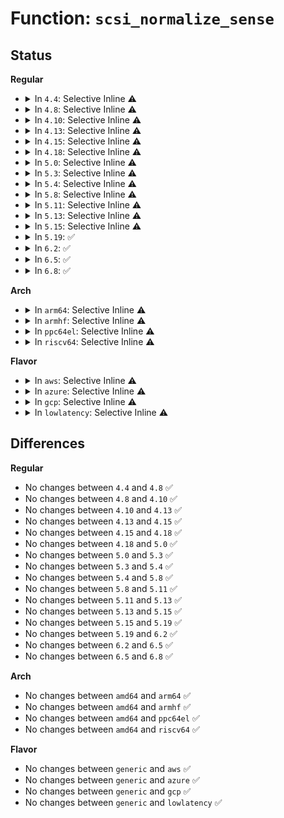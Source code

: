 # Function: <code>scsi_normalize_sense</code>

## Status
<b>Regular</b>
<ul>
<li>
<details>
<summary>In <code>4.4</code>: Selective Inline ⚠️</summary>

```c
bool scsi_normalize_sense(const u8 *sense_buffer, int sb_len, struct scsi_sense_hdr *sshdr);
```

**Collision:** Unique Global

**Inline:** Selective

**Transformation:** False

**Instances:**

```
In drivers/scsi/scsi_common.c (ffffffff815b1510)
Location: drivers/scsi/scsi_common.c:137
Inline: True
Direct callers:
  - drivers/scsi/scsi_error.c:scsi_check_sense
  - drivers/scsi/scsi_lib.c:scsi_execute_req_flags
  - drivers/scsi/scsi_logging.c:scsi_log_print_sense
  - drivers/scsi/sr_ioctl.c:sr_do_ioctl
  - drivers/scsi/sg.c:sg_rq_end_io
  - drivers/ata/libata-scsi.c:ata_cmd_ioctl
  - drivers/ata/libata-scsi.c:ata_task_ioctl
```
**Symbols:**

```
ffffffff815b1510-ffffffff815b15c8: scsi_normalize_sense (STB_GLOBAL)
```
</details>
</li>
<li>
<details>
<summary>In <code>4.8</code>: Selective Inline ⚠️</summary>

```c
bool scsi_normalize_sense(const u8 *sense_buffer, int sb_len, struct scsi_sense_hdr *sshdr);
```

**Collision:** Unique Global

**Inline:** Selective

**Transformation:** False

**Instances:**

```
In drivers/scsi/scsi_common.c (ffffffff81609930)
Location: drivers/scsi/scsi_common.c:137
Inline: True
Direct callers:
  - drivers/scsi/scsi_error.c:scsi_check_sense
  - drivers/scsi/scsi_lib.c:scsi_execute_req_flags
  - drivers/scsi/scsi_logging.c:scsi_log_print_sense
  - drivers/scsi/sr_ioctl.c:sr_do_ioctl
  - drivers/scsi/sg.c:sg_rq_end_io
  - drivers/ata/libata-scsi.c:ata_task_ioctl
  - drivers/ata/libata-scsi.c:ata_cmd_ioctl
```
**Symbols:**

```
ffffffff81609930-ffffffff816099e1: scsi_normalize_sense (STB_GLOBAL)
```
</details>
</li>
<li>
<details>
<summary>In <code>4.10</code>: Selective Inline ⚠️</summary>

```c
bool scsi_normalize_sense(const u8 *sense_buffer, int sb_len, struct scsi_sense_hdr *sshdr);
```

**Collision:** Unique Global

**Inline:** Selective

**Transformation:** False

**Instances:**

```
In drivers/scsi/scsi_common.c (ffffffff81639210)
Location: drivers/scsi/scsi_common.c:137
Inline: True
Direct callers:
  - drivers/scsi/scsi_error.c:scsi_check_sense
  - drivers/scsi/scsi_lib.c:scsi_execute_req_flags
  - drivers/scsi/scsi_logging.c:scsi_log_print_sense
  - drivers/scsi/sr_ioctl.c:sr_do_ioctl
  - drivers/scsi/sg.c:sg_rq_end_io
  - drivers/ata/libata-scsi.c:ata_task_ioctl
  - drivers/ata/libata-scsi.c:ata_cmd_ioctl
```
**Symbols:**

```
ffffffff81639210-ffffffff816392c1: scsi_normalize_sense (STB_GLOBAL)
```
</details>
</li>
<li>
<details>
<summary>In <code>4.13</code>: Selective Inline ⚠️</summary>

```c
bool scsi_normalize_sense(const u8 *sense_buffer, int sb_len, struct scsi_sense_hdr *sshdr);
```

**Collision:** Unique Global

**Inline:** Selective

**Transformation:** False

**Instances:**

```
In drivers/scsi/scsi_common.c (ffffffff8164dbd0)
Location: drivers/scsi/scsi_common.c:137
Inline: True
Direct callers:
  - drivers/scsi/scsi_error.c:scsi_check_sense
  - drivers/scsi/scsi_lib.c:scsi_execute
  - drivers/scsi/scsi_logging.c:scsi_log_print_sense
  - drivers/scsi/sg.c:sg_rq_end_io
```
**Symbols:**

```
ffffffff8164dbd0-ffffffff8164dc81: scsi_normalize_sense (STB_GLOBAL)
```
</details>
</li>
<li>
<details>
<summary>In <code>4.15</code>: Selective Inline ⚠️</summary>

```c
bool scsi_normalize_sense(const u8 *sense_buffer, int sb_len, struct scsi_sense_hdr *sshdr);
```

**Collision:** Unique Global

**Inline:** Selective

**Transformation:** False

**Instances:**

```
In drivers/scsi/scsi_common.c (ffffffff816b6ea0)
Location: drivers/scsi/scsi_common.c:138
Inline: True
Direct callers:
  - drivers/scsi/scsi_error.c:scsi_check_sense
  - drivers/scsi/scsi_lib.c:scsi_execute
  - drivers/scsi/scsi_logging.c:scsi_log_print_sense
  - drivers/scsi/sg.c:sg_rq_end_io
```
**Symbols:**

```
ffffffff816b6ea0-ffffffff816b6f51: scsi_normalize_sense (STB_GLOBAL)
```
</details>
</li>
<li>
<details>
<summary>In <code>4.18</code>: Selective Inline ⚠️</summary>

```c
bool scsi_normalize_sense(const u8 *sense_buffer, int sb_len, struct scsi_sense_hdr *sshdr);
```

**Collision:** Unique Global

**Inline:** Selective

**Transformation:** False

**Instances:**

```
In drivers/scsi/scsi_common.c (ffffffff816f31d0)
Location: drivers/scsi/scsi_common.c:138
Inline: True
Direct callers:
  - drivers/scsi/scsi_error.c:scsi_check_sense
  - drivers/scsi/scsi_lib.c:scsi_execute
  - drivers/scsi/scsi_logging.c:scsi_log_print_sense
  - drivers/scsi/sg.c:sg_rq_end_io
```
**Symbols:**

```
ffffffff816f31d0-ffffffff816f3281: scsi_normalize_sense (STB_GLOBAL)
```
</details>
</li>
<li>
<details>
<summary>In <code>5.0</code>: Selective Inline ⚠️</summary>

```c
bool scsi_normalize_sense(const u8 *sense_buffer, int sb_len, struct scsi_sense_hdr *sshdr);
```

**Collision:** Unique Global

**Inline:** Selective

**Transformation:** False

**Instances:**

```
In drivers/scsi/scsi_common.c (ffffffff8171eb30)
Location: drivers/scsi/scsi_common.c:138
Inline: True
Direct callers:
  - drivers/scsi/scsi_error.c:scsi_check_sense
  - drivers/scsi/scsi_lib.c:__scsi_execute
  - drivers/scsi/scsi_logging.c:scsi_log_print_sense
  - drivers/scsi/sg.c:sg_rq_end_io
  - drivers/cdrom/cdrom.c:mmc_ioctl_cdrom_read_audio
```
**Symbols:**

```
ffffffff8171eb30-ffffffff8171ebe1: scsi_normalize_sense (STB_GLOBAL)
```
</details>
</li>
<li>
<details>
<summary>In <code>5.3</code>: Selective Inline ⚠️</summary>

```c
bool scsi_normalize_sense(const u8 *sense_buffer, int sb_len, struct scsi_sense_hdr *sshdr);
```

**Collision:** Unique Global

**Inline:** Selective

**Transformation:** False

**Instances:**

```
In drivers/scsi/scsi_common.c (ffffffff8175a210)
Location: drivers/scsi/scsi_common.c:138
Inline: True
Direct callers:
  - drivers/scsi/scsi_error.c:scsi_check_sense
  - drivers/scsi/scsi_lib.c:__scsi_execute
  - drivers/scsi/scsi_logging.c:scsi_log_print_sense
  - drivers/scsi/sg.c:sg_rq_end_io
  - drivers/cdrom/cdrom.c:mmc_ioctl_cdrom_read_audio
```
**Symbols:**

```
ffffffff8175a210-ffffffff8175a2c1: scsi_normalize_sense (STB_GLOBAL)
```
</details>
</li>
<li>
<details>
<summary>In <code>5.4</code>: Selective Inline ⚠️</summary>

```c
bool scsi_normalize_sense(const u8 *sense_buffer, int sb_len, struct scsi_sense_hdr *sshdr);
```

**Collision:** Unique Global

**Inline:** Selective

**Transformation:** False

**Instances:**

```
In drivers/scsi/scsi_common.c (ffffffff8177e120)
Location: drivers/scsi/scsi_common.c:138
Inline: True
Direct callers:
  - drivers/scsi/scsi_error.c:scsi_check_sense
  - drivers/scsi/scsi_lib.c:__scsi_execute
  - drivers/scsi/scsi_logging.c:scsi_log_print_sense
  - drivers/scsi/sg.c:sg_rq_end_io
  - drivers/cdrom/cdrom.c:mmc_ioctl_cdrom_read_audio
```
**Symbols:**

```
ffffffff8177e120-ffffffff8177e1d1: scsi_normalize_sense (STB_GLOBAL)
```
</details>
</li>
<li>
<details>
<summary>In <code>5.8</code>: Selective Inline ⚠️</summary>

```c
bool scsi_normalize_sense(const u8 *sense_buffer, int sb_len, struct scsi_sense_hdr *sshdr);
```

**Collision:** Unique Global

**Inline:** Selective

**Transformation:** False

**Instances:**

```
In drivers/scsi/scsi_common.c (ffffffff818417b0)
Location: drivers/scsi/scsi_common.c:138
Inline: True
Direct callers:
  - drivers/scsi/scsi_error.c:scsi_check_sense
  - drivers/scsi/scsi_lib.c:__scsi_execute
  - drivers/scsi/scsi_logging.c:scsi_log_print_sense
  - drivers/scsi/sg.c:sg_rq_end_io
  - drivers/cdrom/cdrom.c:cdrom_read_cdda_bpc
```
**Symbols:**

```
ffffffff818417b0-ffffffff81841861: scsi_normalize_sense (STB_GLOBAL)
```
</details>
</li>
<li>
<details>
<summary>In <code>5.11</code>: Selective Inline ⚠️</summary>

```c
bool scsi_normalize_sense(const u8 *sense_buffer, int sb_len, struct scsi_sense_hdr *sshdr);
```

**Collision:** Unique Global

**Inline:** Selective

**Transformation:** False

**Instances:**

```
In drivers/scsi/scsi_common.c (ffffffff81851cd0)
Location: drivers/scsi/scsi_common.c:138
Inline: True
Direct callers:
  - drivers/scsi/scsi_error.c:scsi_check_sense
  - drivers/scsi/scsi_lib.c:__scsi_execute
  - drivers/scsi/scsi_logging.c:scsi_log_print_sense
  - drivers/scsi/sg.c:sg_rq_end_io
  - drivers/cdrom/cdrom.c:cdrom_read_cdda_bpc
```
**Symbols:**

```
ffffffff81851cd0-ffffffff81851d81: scsi_normalize_sense (STB_GLOBAL)
```
</details>
</li>
<li>
<details>
<summary>In <code>5.13</code>: Selective Inline ⚠️</summary>

```c
bool scsi_normalize_sense(const u8 *sense_buffer, int sb_len, struct scsi_sense_hdr *sshdr);
```

**Collision:** Unique Global

**Inline:** Selective

**Transformation:** False

**Instances:**

```
In drivers/scsi/scsi_common.c (ffffffff81834d50)
Location: drivers/scsi/scsi_common.c:138
Inline: True
Direct callers:
  - drivers/scsi/scsi_error.c:scsi_check_sense
  - drivers/scsi/scsi_lib.c:__scsi_execute
  - drivers/scsi/scsi_logging.c:scsi_log_print_sense
  - drivers/scsi/sg.c:sg_rq_end_io
  - drivers/cdrom/cdrom.c:cdrom_read_cdda_bpc
```
**Symbols:**

```
ffffffff81834d50-ffffffff81834e0b: scsi_normalize_sense (STB_GLOBAL)
```
</details>
</li>
<li>
<details>
<summary>In <code>5.15</code>: Selective Inline ⚠️</summary>

```c
bool scsi_normalize_sense(const u8 *sense_buffer, int sb_len, struct scsi_sense_hdr *sshdr);
```

**Collision:** Unique Global

**Inline:** Selective

**Transformation:** False

**Instances:**

```
In drivers/scsi/scsi_common.c (ffffffff818c10e0)
Location: drivers/scsi/scsi_common.c:147
Inline: True
Direct callers:
  - drivers/scsi/scsi_error.c:scsi_check_sense
  - drivers/scsi/scsi_lib.c:__scsi_execute
  - drivers/scsi/scsi_logging.c:scsi_log_print_sense
  - drivers/scsi/sr.c:sr_read_cdda_bpc
  - drivers/scsi/sg.c:sg_rq_end_io
```
**Symbols:**

```
ffffffff818c10e0-ffffffff818c119b: scsi_normalize_sense (STB_GLOBAL)
```
</details>
</li>
<li>
<details>
<summary>In <code>5.19</code>: ✅</summary>

```c
bool scsi_normalize_sense(const u8 *sense_buffer, int sb_len, struct scsi_sense_hdr *sshdr);
```

**Collision:** Unique Global

**Inline:** No

**Transformation:** False

**Instances:**

```
In drivers/scsi/scsi_common.c (ffffffff81a0d710)
Location: drivers/scsi/scsi_common.c:147
Inline: False
Direct callers:
  - drivers/scsi/scsi_error.c:scsi_check_sense
  - drivers/scsi/scsi_lib.c:__scsi_execute
  - drivers/scsi/scsi_logging.c:scsi_log_print_sense
  - drivers/scsi/sr.c:sr_read_cdda_bpc
  - drivers/scsi/sg.c:sg_rq_end_io
```
**Symbols:**

```
ffffffff81a0d710-ffffffff81a0d7e0: scsi_normalize_sense (STB_GLOBAL)
```
</details>
</li>
<li>
<details>
<summary>In <code>6.2</code>: ✅</summary>

```c
bool scsi_normalize_sense(const u8 *sense_buffer, int sb_len, struct scsi_sense_hdr *sshdr);
```

**Collision:** Unique Global

**Inline:** No

**Transformation:** False

**Instances:**

```
In drivers/scsi/scsi_common.c (ffffffff81b8d5e0)
Location: drivers/scsi/scsi_common.c:147
Inline: False
Direct callers:
  - drivers/scsi/scsi_error.c:scsi_check_sense
  - drivers/scsi/scsi_lib.c:__scsi_execute
  - drivers/scsi/scsi_logging.c:scsi_log_print_sense
  - drivers/scsi/sr.c:sr_read_cdda_bpc
  - drivers/scsi/sg.c:sg_rq_end_io
```
**Symbols:**

```
ffffffff81b8d5e0-ffffffff81b8d6b0: scsi_normalize_sense (STB_GLOBAL)
```
</details>
</li>
<li>
<details>
<summary>In <code>6.5</code>: ✅</summary>

```c
bool scsi_normalize_sense(const u8 *sense_buffer, int sb_len, struct scsi_sense_hdr *sshdr);
```

**Collision:** Unique Global

**Inline:** No

**Transformation:** False

**Instances:**

```
In drivers/scsi/scsi_common.c (ffffffff81be1730)
Location: drivers/scsi/scsi_common.c:190
Inline: False
Direct callers:
  - drivers/scsi/scsi_error.c:scsi_check_sense
  - drivers/scsi/scsi_lib.c:scsi_execute_cmd
  - drivers/scsi/scsi_logging.c:scsi_log_print_sense
  - drivers/scsi/sr.c:sr_read_cdda_bpc
  - drivers/scsi/sg.c:sg_rq_end_io
```
**Symbols:**

```
ffffffff81be1730-ffffffff81be17ff: scsi_normalize_sense (STB_GLOBAL)
```
</details>
</li>
<li>
<details>
<summary>In <code>6.8</code>: ✅</summary>

```c
bool scsi_normalize_sense(const u8 *sense_buffer, int sb_len, struct scsi_sense_hdr *sshdr);
```

**Collision:** Unique Global

**Inline:** No

**Transformation:** False

**Instances:**

```
In drivers/scsi/scsi_common.c (ffffffff81c36760)
Location: drivers/scsi/scsi_common.c:190
Inline: False
Direct callers:
  - drivers/scsi/scsi_error.c:scsi_check_sense
  - drivers/scsi/scsi_lib.c:scsi_execute_cmd
  - drivers/scsi/scsi_logging.c:scsi_log_print_sense
  - drivers/scsi/sr.c:sr_read_cdda_bpc
  - drivers/scsi/sg.c:sg_rq_end_io
```
**Symbols:**

```
ffffffff81c36760-ffffffff81c3682f: scsi_normalize_sense (STB_GLOBAL)
```
</details>
</li>
</ul>
<b>Arch</b>
<ul>
<li>
<details>
<summary>In <code>arm64</code>: Selective Inline ⚠️</summary>

```c
bool scsi_normalize_sense(const u8 *sense_buffer, int sb_len, struct scsi_sense_hdr *sshdr);
```

**Collision:** Unique Global

**Inline:** Selective

**Transformation:** False

**Instances:**

```
In drivers/scsi/scsi_common.c (ffff800010984740)
Location: drivers/scsi/scsi_common.c:138
Inline: True
Direct callers:
  - drivers/scsi/scsi_error.c:scsi_check_sense
  - drivers/scsi/scsi_lib.c:__scsi_execute
  - drivers/scsi/scsi_logging.c:scsi_log_print_sense
  - drivers/scsi/sg.c:sg_rq_end_io
  - drivers/cdrom/cdrom.c:mmc_ioctl_cdrom_read_audio
```
**Symbols:**

```
ffff800010984740-ffff800010984860: scsi_normalize_sense (STB_GLOBAL)
```
</details>
</li>
<li>
<details>
<summary>In <code>armhf</code>: Selective Inline ⚠️</summary>

```c
bool scsi_normalize_sense(const u8 *sense_buffer, int sb_len, struct scsi_sense_hdr *sshdr);
```

**Collision:** Unique Global

**Inline:** Selective

**Transformation:** False

**Instances:**

```
In drivers/scsi/scsi_common.c (c0a56d08)
Location: drivers/scsi/scsi_common.c:138
Inline: True
Direct callers:
  - drivers/scsi/scsi_error.c:scsi_check_sense
  - drivers/scsi/scsi_lib.c:__scsi_execute
  - drivers/scsi/scsi_logging.c:scsi_log_print_sense
  - drivers/scsi/sg.c:sg_rq_end_io
  - drivers/cdrom/cdrom.c:mmc_ioctl_cdrom_read_audio
```
**Symbols:**

```
c0a56d08-c0a56dfc: scsi_normalize_sense (STB_GLOBAL)
```
</details>
</li>
<li>
<details>
<summary>In <code>ppc64el</code>: Selective Inline ⚠️</summary>

```c
bool scsi_normalize_sense(const u8 *sense_buffer, int sb_len, struct scsi_sense_hdr *sshdr);
```

**Collision:** Unique Global

**Inline:** Selective

**Transformation:** False

**Instances:**

```
In drivers/scsi/scsi_common.c (c000000000a41560)
Location: drivers/scsi/scsi_common.c:138
Inline: True
Direct callers:
  - drivers/scsi/scsi_error.c:scsi_check_sense
  - drivers/scsi/scsi_lib.c:__scsi_execute
  - drivers/scsi/scsi_logging.c:scsi_log_print_sense
  - drivers/scsi/sg.c:sg_rq_end_io
  - drivers/cdrom/cdrom.c:mmc_ioctl_cdrom_read_audio
```
**Symbols:**

```
c000000000a41560-c000000000a41688: scsi_normalize_sense (STB_GLOBAL)
```
</details>
</li>
<li>
<details>
<summary>In <code>riscv64</code>: Selective Inline ⚠️</summary>

```c
bool scsi_normalize_sense(const u8 *sense_buffer, int sb_len, struct scsi_sense_hdr *sshdr);
```

**Collision:** Unique Global

**Inline:** Selective

**Transformation:** False

**Instances:**

```
In drivers/scsi/scsi_common.c (ffffffe0005e9706)
Location: drivers/scsi/scsi_common.c:138
Inline: True
Direct callers:
  - drivers/scsi/scsi_error.c:scsi_check_sense
  - drivers/scsi/scsi_lib.c:__scsi_execute
  - drivers/scsi/scsi_logging.c:scsi_log_print_sense
  - drivers/scsi/sg.c:sg_rq_end_io
  - drivers/cdrom/cdrom.c:mmc_ioctl_cdrom_read_audio
```
**Symbols:**

```
ffffffe0005e9706-ffffffe0005e9816: scsi_normalize_sense (STB_GLOBAL)
```
</details>
</li>
</ul>
<b>Flavor</b>
<ul>
<li>
<details>
<summary>In <code>aws</code>: Selective Inline ⚠️</summary>

```c
bool scsi_normalize_sense(const u8 *sense_buffer, int sb_len, struct scsi_sense_hdr *sshdr);
```

**Collision:** Unique Global

**Inline:** Selective

**Transformation:** False

**Instances:**

```
In drivers/scsi/scsi_common.c (ffffffff81732810)
Location: drivers/scsi/scsi_common.c:138
Inline: True
Direct callers:
  - drivers/scsi/scsi_error.c:scsi_check_sense
  - drivers/scsi/scsi_lib.c:__scsi_execute
  - drivers/scsi/scsi_logging.c:scsi_log_print_sense
  - drivers/scsi/sg.c:sg_rq_end_io
  - drivers/cdrom/cdrom.c:mmc_ioctl_cdrom_read_audio
```
**Symbols:**

```
ffffffff81732810-ffffffff817328c1: scsi_normalize_sense (STB_GLOBAL)
```
</details>
</li>
<li>
<details>
<summary>In <code>azure</code>: Selective Inline ⚠️</summary>

```c
bool scsi_normalize_sense(const u8 *sense_buffer, int sb_len, struct scsi_sense_hdr *sshdr);
```

**Collision:** Unique Global

**Inline:** Selective

**Transformation:** False

**Instances:**

```
In drivers/scsi/scsi_common.c (ffffffff8170bc30)
Location: drivers/scsi/scsi_common.c:138
Inline: True
Direct callers:
  - drivers/scsi/scsi_error.c:scsi_check_sense
  - drivers/scsi/scsi_lib.c:__scsi_execute
  - drivers/scsi/scsi_logging.c:scsi_log_print_sense
  - drivers/scsi/storvsc_drv.c:storvsc_on_channel_callback
  - drivers/scsi/sg.c:sg_rq_end_io
  - drivers/cdrom/cdrom.c:mmc_ioctl_cdrom_read_audio
```
**Symbols:**

```
ffffffff8170bc30-ffffffff8170bce1: scsi_normalize_sense (STB_GLOBAL)
```
</details>
</li>
<li>
<details>
<summary>In <code>gcp</code>: Selective Inline ⚠️</summary>

```c
bool scsi_normalize_sense(const u8 *sense_buffer, int sb_len, struct scsi_sense_hdr *sshdr);
```

**Collision:** Unique Global

**Inline:** Selective

**Transformation:** False

**Instances:**

```
In drivers/scsi/scsi_common.c (ffffffff817715e0)
Location: drivers/scsi/scsi_common.c:138
Inline: True
Direct callers:
  - drivers/scsi/scsi_error.c:scsi_check_sense
  - drivers/scsi/scsi_lib.c:__scsi_execute
  - drivers/scsi/scsi_logging.c:scsi_log_print_sense
  - drivers/scsi/sg.c:sg_rq_end_io
  - drivers/cdrom/cdrom.c:mmc_ioctl_cdrom_read_audio
```
**Symbols:**

```
ffffffff817715e0-ffffffff81771691: scsi_normalize_sense (STB_GLOBAL)
```
</details>
</li>
<li>
<details>
<summary>In <code>lowlatency</code>: Selective Inline ⚠️</summary>

```c
bool scsi_normalize_sense(const u8 *sense_buffer, int sb_len, struct scsi_sense_hdr *sshdr);
```

**Collision:** Unique Global

**Inline:** Selective

**Transformation:** False

**Instances:**

```
In drivers/scsi/scsi_common.c (ffffffff8178cd80)
Location: drivers/scsi/scsi_common.c:138
Inline: True
Direct callers:
  - drivers/scsi/scsi_error.c:scsi_check_sense
  - drivers/scsi/scsi_lib.c:__scsi_execute
  - drivers/scsi/scsi_logging.c:scsi_log_print_sense
  - drivers/scsi/sg.c:sg_rq_end_io
  - drivers/cdrom/cdrom.c:mmc_ioctl_cdrom_read_audio
```
**Symbols:**

```
ffffffff8178cd80-ffffffff8178ce31: scsi_normalize_sense (STB_GLOBAL)
```
</details>
</li>
</ul>

## Differences
<b>Regular</b>
<ul>
<li>
No changes between <code>4.4</code> and <code>4.8</code> ✅
</li>
<li>
No changes between <code>4.8</code> and <code>4.10</code> ✅
</li>
<li>
No changes between <code>4.10</code> and <code>4.13</code> ✅
</li>
<li>
No changes between <code>4.13</code> and <code>4.15</code> ✅
</li>
<li>
No changes between <code>4.15</code> and <code>4.18</code> ✅
</li>
<li>
No changes between <code>4.18</code> and <code>5.0</code> ✅
</li>
<li>
No changes between <code>5.0</code> and <code>5.3</code> ✅
</li>
<li>
No changes between <code>5.3</code> and <code>5.4</code> ✅
</li>
<li>
No changes between <code>5.4</code> and <code>5.8</code> ✅
</li>
<li>
No changes between <code>5.8</code> and <code>5.11</code> ✅
</li>
<li>
No changes between <code>5.11</code> and <code>5.13</code> ✅
</li>
<li>
No changes between <code>5.13</code> and <code>5.15</code> ✅
</li>
<li>
No changes between <code>5.15</code> and <code>5.19</code> ✅
</li>
<li>
No changes between <code>5.19</code> and <code>6.2</code> ✅
</li>
<li>
No changes between <code>6.2</code> and <code>6.5</code> ✅
</li>
<li>
No changes between <code>6.5</code> and <code>6.8</code> ✅
</li>
</ul>
<b>Arch</b>
<ul>
<li>
No changes between <code>amd64</code> and <code>arm64</code> ✅
</li>
<li>
No changes between <code>amd64</code> and <code>armhf</code> ✅
</li>
<li>
No changes between <code>amd64</code> and <code>ppc64el</code> ✅
</li>
<li>
No changes between <code>amd64</code> and <code>riscv64</code> ✅
</li>
</ul>
<b>Flavor</b>
<ul>
<li>
No changes between <code>generic</code> and <code>aws</code> ✅
</li>
<li>
No changes between <code>generic</code> and <code>azure</code> ✅
</li>
<li>
No changes between <code>generic</code> and <code>gcp</code> ✅
</li>
<li>
No changes between <code>generic</code> and <code>lowlatency</code> ✅
</li>
</ul>
